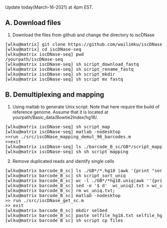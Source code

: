 Update today(March-16-2021) at 4pm EST.

A. Download files
--------------------------------------

1. Download the files from github and change the directory to iscDNase

<pre>
[wlku@matrix] git clone https://github.com/wailimku/iscDNase-seq.git
[wlku@matrix] cd iscDNase-seq
[wlku@matrix iscDNase-seq] pwd
/yourpath/iscDNase-seq
[wlku@matrix iscDNase-seq] sh script_download_fastq
[wlku@matrix iscDNase-seq] sh script_rename_fastq
[wlku@matrix iscDNase-seq] sh script_mkdir
[wlku@matrix iscDNase-seq] sh script_mv_fastq
</pre>

B. Demultiplexing and mapping 
--------------------------------------

1. Using matlab to generate Unix script. Note that here require the build of reference genome. Assume that it is located at yourpath/Basic_data/Bowtie2Index/hg18/.

<pre>
[wlku@matrix iscDNase-seq] sh script_map
[wlku@matrix iscDNase-seq] matlab -nodesktop
>>run ./src/iscDNase_mapping_demul_96_barcodes.m
>>exit
[wlku@matrix iscDNase-seq] ls ./barcode_B_sc/GB*/script_mapping|awk '{print "sh "$1}'>sh_script_mapping
[wlku@matrix iscDNase-seq] sh sh_script_mapping
</pre>

2. Remove duplicated reads and identify single cells
<pre>
[wlku@matrix barcode_B_sc] ls ./GB*/*.hg18 |awk '{print "sort -u -k1,1 -k2,2 -k3,3 "$1" > "$1".uniq &" }'>script_sort_uniq
[wlku@matrix barcode_B_sc] sh script_sort_uniq
[wlku@matrix barcode_B_sc] wc -l ./GB*/*hg18.uniq|awk ''{print $1"\t"$2}''>wc_uniq2.txt'
[wlku@matrix barcode_B_sc] sed -e '$ d'  wc_uniq2.txt > wc_uniq.txt'
[wlku@matrix barcode_B_sc] rm wc_uniq.txt;
[wlku@matrix barcode_B_sc] matlab -nodesktop
>> run ./src/iscDNase_get_sc.m
>> exit
[wlku@matrix barcode_B_sc] mkdir selbed
[wlku@matrix barcode_B_sc] paste selfile_hg18.txt selfile_hg18_2.txt|awk '{print "cp "$1" ./selbed/"$2" &"}'>script_cp_files
[wlku@matrix barcode_B_sc] sh script_cp_files
</pre>

</pre>
